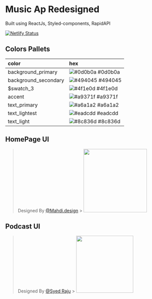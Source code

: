 # Music Ap Redesigned

Built using ReactJs, Styled-components, RapidAPI

[![Netlify Status](https://api.netlify.com/api/v1/badges/bf14fe0f-2ce2-4e33-8a44-43bf440bc668/deploy-status)](https://app.netlify.com/sites/music-redesigned/deploys)

## Colors Pallets

| color                | hex                                                              |
| :------------------- | :--------------------------------------------------------------- |
| background_primary   | ![#0d0b0a](https://via.placeholder.com/10/0d0b0a?text=+) #0d0b0a |
| background_secondary | ![#494045](https://via.placeholder.com/10/494045?text=+) #494045 |
| $swatch_3            | ![#4f1e0d](https://via.placeholder.com/10/4f1e0d?text=+) #4f1e0d |
| accent               | ![#a9371f](https://via.placeholder.com/10/a9371f?text=+) #a9371f |
| text_primary         | ![#a6a1a2](https://via.placeholder.com/10/a6a1a2?text=+) #a6a1a2 |
| text_lightest        | ![#eadcdd](https://via.placeholder.com/10/eadcdd?text=+) #eadcdd |
| text_light           | ![#8c836d](https://via.placeholder.com/10/8c836d?text=+) #8c836d |

## HomePage UI

> Designed By [@Mahdi.design](https://dribbble.com/mahdigolizade) > <img height='200px' src='https://cdn.dribbble.com/users/5080573/screenshots/17147578/media/71a6eb73cec9e79bc790aae08b377e7c.png' />

## Podcast UI

> Designed By [@Syed Raju](https://dribbble.com/shots/12187493/attachments/3808451?mode=media) > <img src='https://cdn.dribbble.com/users/941250/screenshots/12187493/media/52799da4bae0d8a577b155ea6d841a54.png' height='180px' />
